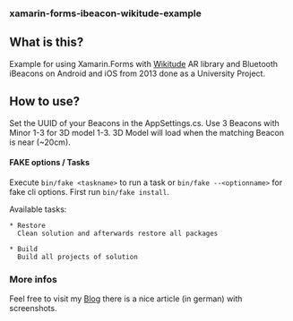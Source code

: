 ### xamarin-forms-ibeacon-wikitude-example

## What is this?

Example for using Xamarin.Forms with [Wikitude](http://www.wikitude.com/) AR library and Bluetooth iBeacons on Android and iOS from 2013 done as a University Project.

## How to use?

Set the UUID of your Beacons in the AppSettings.cs. Use 3 Beacons with Minor 1-3 for 3D model 1-3. 3D Model will load when the matching Beacon is near (~20cm).

#### FAKE options / Tasks

Execute `bin/fake <taskname>` to run a task or `bin/fake --<optionname>` for fake cli options. First run `bin/fake install`.

Available tasks:

```
* Restore
  Clean solution and afterwards restore all packages

* Build
  Build all projects of solution

```

### More infos

Feel free to visit my [Blog](https://galonga.de/augmented-reality-mit-xamarin-und-wikitude/) there is a nice article (in german) with screenshots.
